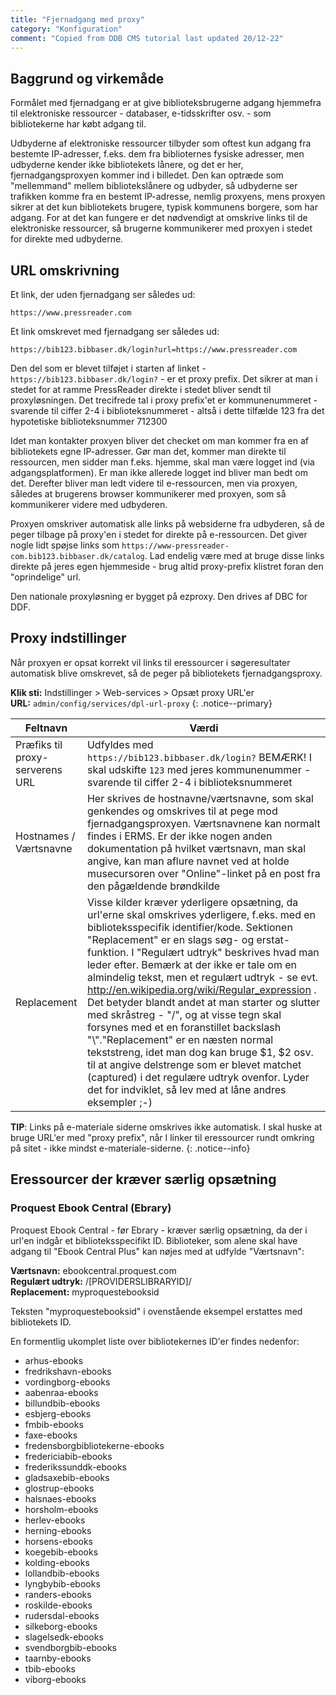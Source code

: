 ```yaml
---
title: "Fjernadgang med proxy"
category: "Konfiguration"
comment: "Copied from DDB CMS tutorial last updated 20/12-22"
---
```

## Baggrund og virkemåde ##
Formålet med fjernadgang er at give biblioteksbrugerne adgang hjemmefra til elektroniske ressourcer - databaser, e-tidsskrifter osv. - som bibliotekerne har købt adgang til.

Udbyderne af elektroniske ressourcer tilbyder som oftest kun adgang fra bestemte IP-adresser, f.eks. dem fra biblioternes fysiske adresser, men udbyderne kender ikke bibliotekets lånere, og det er her, fjernadgangsproxyen kommer ind i billedet. Den kan optræde som "mellemmand" mellem bibliotekslånere og udbyder, så udbyderne ser trafikken komme fra en bestemt IP-adresse, nemlig proxyens, mens proxyen sikrer at det kun bibliotekets brugere, typisk kommunens borgere, som har adgang. For at det kan fungere er det nødvendigt at omskrive links til de elektroniske ressourcer, så brugerne kommunikerer med proxyen i stedet for direkte med udbyderne.

## URL omskrivning ##

Et link, der uden fjernadgang ser således ud:
```
https://www.pressreader.com
```
Et link omskrevet med fjernadgang ser således ud:

```
https://bib123.bibbaser.dk/login?url=https://www.pressreader.com
```
Den del som er blevet tilføjet i starten af linket - `https://bib123.bibbaser.dk/login?` - er et proxy prefix. Det sikrer at man i stedet for at ramme PressReader direkte i stedet bliver sendt til proxyløsningen. Det trecifrede tal i proxy prefix'et er kommunenummeret - svarende til ciffer 2-4 i biblioteksnummeret - altså i dette tilfælde 123 fra det hypotetiske biblioteksnummer 712300

Idet man kontakter proxyen bliver det checket om man kommer fra en af bibliotekets egne IP-adresser. Gør man det, kommer man direkte til ressourcen, men sidder man f.eks. hjemme, skal man være logget ind (via adgangsplatformen). Er man ikke allerede logget ind bliver man bedt om det. Derefter bliver man ledt videre til e-ressourcen, men via proxyen, således at brugerens browser kommunikerer med proxyen, som så kommunikerer videre med udbyderen.

Proxyen omskriver automatisk alle links på websiderne fra udbyderen, så de peger tilbage på proxy'en i stedet for direkte på e-ressourcen. Det giver nogle lidt spøjse links som `https://www-pressreader-com.bib123.bibbaser.dk/catalog`. Lad endelig være med at bruge disse links direkte på jeres egen hjemmeside - brug altid proxy-prefix klistret foran den "oprindelige" url.

Den nationale proxyløsning er bygget på ezproxy. Den drives af DBC for DDF.


## Proxy indstillinger ##
Når proxyen er opsat korrekt vil links til eressourcer i søgeresultater automatisk blive omskrevet, så de peger på bibliotekets fjernadgangsproxy.

**Klik sti:** Indstillinger > Web-services > Opsæt proxy URL'er
\
**URL:** `admin/config/services/dpl-url-proxy`
{: .notice--primary}

|Feltnavn|Værdi|
|---|---|
|Præfiks til proxy-serverens URL|Udfyldes med `https://bib123.bibbaser.dk/login?` BEMÆRK! I skal udskifte `123` med jeres kommunenummer - svarende til ciffer 2-4 i biblioteksnummeret|
|Hostnames / Værtsnavne|Her skrives de hostnavne/værtsnavne, som skal genkendes og omskrives til at pege mod fjernadgangsproxyen. Værtsnavnene kan normalt findes i ERMS. Er der ikke nogen anden dokumentation på hvilket værtsnavn, man skal angive, kan man aflure navnet ved at holde musecursoren over "Online"-linket på en post fra den pågældende brøndkilde|
|Replacement|Visse kilder kræver yderligere opsætning, da url'erne skal omskrives yderligere, f.eks. med en biblioteksspecifik identifier/kode. Sektionen "Replacement" er en slags søg- og erstat-funktion. I "Regulært udtryk" beskrives hvad man leder efter. Bemærk at der ikke er tale om en almindelig tekst, men et regulært udtryk - se evt. http://en.wikipedia.org/wiki/Regular_expression . Det betyder blandt andet at man starter og slutter med skråstreg - "/", og at visse tegn skal forsynes med et en foranstillet backslash "\\"."Replacement" er en næsten normal tekststreng, idet man dog kan bruge $1, $2 osv. til at angive delstrenge som er blevet matchet (captured) i det regulære udtryk ovenfor. Lyder det for indviklet, så lev med at låne andres eksempler ;-)|

**TIP**:  Links på e-materiale siderne omskrives ikke automatisk. I skal huske at bruge URL'er med "proxy prefix", når I linker til eressourcer rundt omkring på sitet - ikke mindst e-materiale-siderne.
{: .notice--info}

## Eressourcer der kræver særlig opsætning ##
### Proquest Ebook Central (Ebrary) ###
Proquest Ebook Central - før Ebrary - kræver særlig opsætning, da der i url'en indgår et biblioteksspecifikt ID.
Biblioteker, som alene skal have adgang til "Ebook Central Plus" kan nøjes med at udfylde "Værtsnavn":

**Værtsnavn:** ebookcentral.proquest.com
\
**Regulært udtryk:** /\[PROVIDERSLIBRARYID\]/
\
**Replacement:** myproquestebooksid

Teksten "myproquestebooksid" i ovenstående eksempel erstattes med bibliotekets ID.

En formentlig ukomplet liste over bibliotekernes ID'er findes nedenfor:

- arhus-ebooks
- fredrikshavn-ebooks
- vordingborg-ebooks
- aabenraa-ebooks
- billundbib-ebooks
- esbjerg-ebooks
- fmbib-ebooks
- faxe-ebooks
- fredensborgbibliotekerne-ebooks
- fredericiabib-ebooks
- frederikssunddk-ebooks
- gladsaxebib-ebooks
- glostrup-ebooks
- halsnaes-ebooks
- horsholm-ebooks
- herlev-ebooks
- herning-ebooks
- horsens-ebooks
- koegebib-ebooks
- kolding-ebooks
- lollandbib-ebooks
- lyngbybib-ebooks
- randers-ebooks
- roskilde-ebooks
- rudersdal-ebooks
- silkeborg-ebooks
- slagelsedk-ebooks
- svendborgbib-ebooks
- taarnby-ebooks
- tbib-ebooks
- viborg-ebooks


